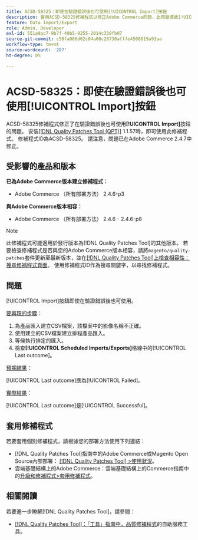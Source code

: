 ```yaml
---
title: ACSD-58325：即使在驗證錯誤後也可使用[!UICONTROL Import]按鈕
description: 套用ACSD-58325修補程式以修正Adobe Commerce問題，此問題導致[!UICONTROL Import]按鈕在驗證錯誤後仍可使用。
feature: Data Import/Export
role: Admin, Developer
exl-id: 551a9ac7-9b7f-49b5-9255-2014c330fb07
source-git-commit: c50fa066d02c04a08c28730afffe4508019a93aa
workflow-type: tm+mt
source-wordcount: '287'
ht-degree: 0%

---
```


# ACSD-58325：即使在驗證錯誤後也可使用[!UICONTROL Import]按鈕

ACSD-58325修補程式修正了在驗證錯誤後也可使用&#x200B;**[!UICONTROL Import]**&#x200B;按鈕的問題。 安裝[[!DNL Quality Patches Tool (QPT)]](/help/tools/quality-patches-tool/quality-patches-tool-to-self-serve-quality-patches.md) 1.1.57時，即可使用此修補程式。 修補程式ID為ACSD-58325。 請注意，問題已在Adobe Commerce 2.4.7中修正。

## 受影響的產品和版本

**已為Adobe Commerce版本建立修補程式：**
* Adobe Commerce （所有部署方法） 2.4.6-p3

**與Adobe Commerce版本相容：**
* Adobe Commerce （所有部署方法） 2.4.6 - 2.4.6-p8

>[!NOTE]
>
>此修補程式可能適用於發行版本為[!DNL Quality Patches Tool]的其他版本。 若要檢查修補程式是否與您的Adobe Commerce版本相容，請將`magento/quality-patches`套件更新至最新版本，並在[[!DNL Quality Patches Tool]上檢查相容性：搜尋修補程式頁面](https://experienceleague.adobe.com/tools/commerce-quality-patches/index.html?lang=zh-Hant)。 使用修補程式ID作為搜尋關鍵字，以尋找修補程式。

## 問題

[!UICONTROL Import]按鈕即使在驗證錯誤後也可使用。

<u>要再現的步驟</u>：

1. 為產品匯入建立CSV檔案，該檔案中的影像名稱不正確。
1. 使用建立的CSV檔案建立排程產品匯入。
1. 等候執行排定的匯入。
1. 檢查&#x200B;**[!UICONTROL Scheduled Imports/Exports]**&#x200B;格線中的[!UICONTROL Last outcome]。

<u>預期結果</u>：

[!UICONTROL Last outcome]應為[!UICONTROL Failed]。

<u>實際結果</u>：

[!UICONTROL Last outcome]是[!UICONTROL Successful]。

## 套用修補程式

若要套用個別修補程式，請根據您的部署方法使用下列連結：

* [!DNL Quality Patches Tool]指南中的Adobe Commerce或Magento Open Source內部部署： [[!DNL Quality Patches Tool] >使用狀況](/help/tools/quality-patches-tool/usage.md)。
* 雲端基礎結構上的Adobe Commerce：雲端基礎結構上的Commerce指南中的[升級和修補程式>套用修補程式](https://experienceleague.adobe.com/docs/commerce-cloud-service/user-guide/develop/upgrade/apply-patches.html?lang=zh-Hant)。


## 相關閱讀

若要進一步瞭解[!DNL Quality Patches Tool]，請參閱：

* [[!DNL Quality Patches Tool]：「工具」指南中，品質修補程式](/help/tools/quality-patches-tool/quality-patches-tool-to-self-serve-quality-patches.md)的自助服務工具。
